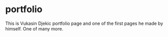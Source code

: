 # portfolio 
This is Vukasin Djekic portfolio page and one of the first pages he made by himself. 
One of many more.
